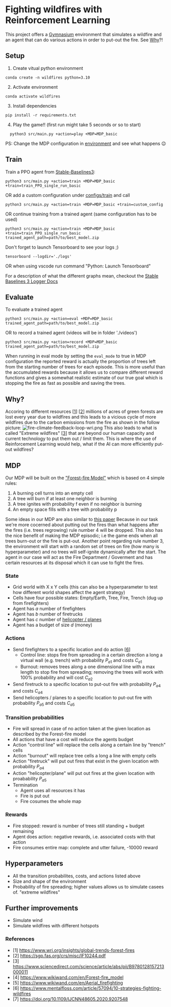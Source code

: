 # Fighting wildfires with Reinforcement Learning

This project offers a [Gymnasium](https://gymnasium.farama.org/index.html) environment that simulates a wildfire and an agent that can do various actions in order to put-out the fire. See [Why](#why)?!

## Setup
1. Create vitual python environment
  ```shell
  conda create -n wildfires python=3.10
  ```
2. Activate environment
  ```shell
  conda activate wildfires
  ```
3. Install dependencies
  ```shell
  pip install -r requirements.txt
  ```
4. Play the game!! (first run might take 5 seconds or so to start)
  ```shell
    python3 src/main.py +action=play +MDP=MDP_basic
  ```
PS: Change the MDP configuration in [environment](./configs/MDP/README.md) and see what happens 😉
## Train
Train a PPO agent from [Stable-Baselines3](https://stable-baselines3.readthedocs.io/en/master/index.html):
```
python3 src/main.py +action=train +MDP=MDP_basic +train=train_PPO_single_run_basic
```
OR
add a custom configuration under [configs/train](./configs/train/) and call
```shell
python3 src/main.py +action=train +MDP=MDP_basic +train=custom_config
```
OR
continue training from a trained agent (same configuration has to be used)
```shell
python3 src/main.py +action=train +MDP=MDP_basic +train=train_PPO_single_run_basic trained_agent_path=path/to/best_model.zip
```

Don't forget to launch Tensorboard to see your logs ;)
```shell
tensorboard --logdir='./logs'
```
OR when using vscode run command "Python: Launch Tensorboard"

For a description of what the different graphs mean, checkout the [Stable Baselines 3 Logger Docs](https://stable-baselines3.readthedocs.io/en/master/common/logger.html)

## Evaluate
To evaluate a trained agent
```shell
python3 src/main.py +action=eval +MDP=MDP_basic trained_agent_path=path/to/best_model.zip
```
OR to record a trained agent (videos will be in folder './videos')
```shell
python3 src/main.py +action=record +MDP=MDP_basic trained_agent_path=path/to/best_model.zip
```

When running in eval mode by setting the `eval_mode` to true in MDP configuration the reported reward is actually the proportion of trees left from the starting number of trees for each episode. This is more useful than the accumulated rewards because it allows us to compare different reward functions and gives a somewhat realistic estimate of our true goal which is stopping the fire as fast as possible and saving the trees.

## Why?
Accoring to different resources [[1](https://www.wri.org/insights/global-trends-forest-fires)] [[2](https://sgp.fas.org/crs/misc/IF10244.pdf)] millions of acres of green forests are lost every year due to wildfires and this leads to a vicious cycle of more wildfires due to the carbon emissions from the fire as shown in the follow picture:
![fire-climate-feedback-loop-wri.png](https://files.wri.org/d8/s3fs-public/styles/965_wide/s3/2023-08/fire-climate-feedback-loop-wri.png?VersionId=uGo_Op7ZGn.lHtdd_4GL32pGfQHWht7W&itok=8Zv1AymP)
This also leads to what is called "Extreme wildfires" [[3](https://www.sciencedirect.com/science/article/abs/pii/B9780128157213000011)] that are beyond our human capacity and current technology to put them out / limit them.
This is where the use of Reinforcement Learning would help, what if the AI can more efficiently put-out wildfires?

## MDP
Our MDP will be built on the ["Forest-fire Model"](https://www.wikiwand.com/en/Forest-fire_model) which is based on 4 simple rules:
1. A burning cell turns into an empty cell
2. A tree will burn if at least one neighbor is burning
3. A tree ignites with probability f even if no neighbor is burning
4. An empty space fills with a tree with probability p

Some ideas in our MDP are also similar to [this paper](https://doi.org/10.1109/IJCNN48605.2020.9207548)
Because in our task we're more cocerned about putting out the fires than what happens after the fires (i.e. trees regrowing) rule number 4 will be dropped. This also has the nice benefit of making the MDP episodic; i.e the game ends when all trees burn-out or the fire is put-out.
Another point regarding rule number 3, the environment will start with a random set of trees on fire (how many is hyperparameter) and no trees will self-ignite dynamically after the start.
The agent in our case will act as the Fire Department / Goverment and has certain resources at its disposal which it can use to fight the fires.

### State
- Grid world with X x Y cells (this can also be a hyperparameter to test how different world shapes affect the agent strategy)
- Cells have four possible states: Empty/Earth, Tree, Fire, Trench (dug up from firefighters)
- Agent has $a$ number of firefighters
- Agent has $b$ number of firetrucks
- Agent has $c$ number of [helicopter / planes](https://www.wikiwand.com/en/Aerial_firefighting)
- Agent has a budget of size $d$ (money)

### Actions
- Send firefighters to a specific location and do action [[6](https://www.mentalfloss.com/article/57094/10-strategies-fighting-wildfires)]
	- Control line: stops fire from spreading in a certain direction a long a virtual wall (e.g. trench) with probability $P_{a1}$ and costs $C_{a1}$
	- Burnout: removes trees along a one dimensional line with a max length to stop fire from spreading; removing the trees will work with 100% probability and will cost $C_{a2}$
- Send firetruck to a specific location to put-out fire with probability $P_{a4}$ and costs $C_{a4}$
- Send helicopters / planes to a specific location to put-out fire with probability $P_{a5}$ and costs $C_{a5}$

### Transition probabilities
- Fire will spread in case of no action taken at the given location as described by the Forest-fire model
- All actions that have a cost will reduce the agents budget
- Action "control line" will replace the cells along a certain line by "trench" cells
- Action "burnout" will replace tree cells a long a line with empty cells
- Action "firetruck" will put out fires that exist in the given location with probability  $P_{a4}$
- Action "helicopter/plane" will put out fires at the given location with proabability $P_{a5}$
- Termination
	- Agent uses all resources it has
	- Fire is put out
	- Fire cosumes the whole map

### Rewards
- Fire stopped: reward is number of trees still standing + budget remaining
- Agent does action: negative rewards, i.e. associated costs with that action
- Fire consumes entire map: complete and utter failure, -10000 reward
## Hyperparameters
- All the transition probabilites, costs, and actions listed above
- Size and shape of the environment
- Probability of fire spreading; higher values allows us to simulate casees of. "extreme wildfires"
## Further improvements
- Simulate wind
- Simulate wildfires with different hotspots

### References
- [1] https://www.wri.org/insights/global-trends-forest-fires
- [2] https://sgp.fas.org/crs/misc/IF10244.pdf
- [3] https://www.sciencedirect.com/science/article/abs/pii/B9780128157213000011
- [4] https://www.wikiwand.com/en/Forest-fire_model
- [5] https://www.wikiwand.com/en/Aerial_firefighting
- [6] https://www.mentalfloss.com/article/57094/10-strategies-fighting-wildfires
- [7] https://doi.org/10.1109/IJCNN48605.2020.9207548